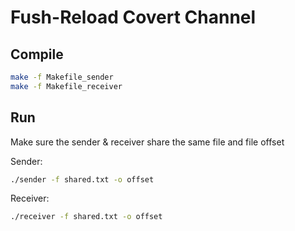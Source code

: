 # Fush-Reload Covert Channel

## Compile

```sh
make -f Makefile_sender
make -f Makefile_receiver
```

## Run

Make sure the sender & receiver share the same file and file offset

Sender:
```sh
./sender -f shared.txt -o offset
```

Receiver:
```sh
./receiver -f shared.txt -o offset
```
